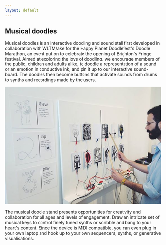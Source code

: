 ```yaml
---
layout: default
---
```


Musical doodles
---------------
Musical doodles is an interactive doodling and sound stall first developed in collaboration with WLTM/ake for the Happy Planet Doodlefest's Doodle Marathon, an event put on to celebrate the opening of Brighton's Fringe festival. Aimed at exploring the joys of doodling, we encourage members of the public, children and adults alike, to doodle a representation of a sound or an emotion in conductive ink, and pin it up to our interactive sound-board. The doodles then become buttons that activate sounds from drums to synths and recordings made by the users.

![musical doodles](/images/doodles.jpg "c Antonia McKenzie")

The musical doodle stand presents opportunities for creativity and collaboration for all ages and levels of engagement. Draw an intricate set of musical keys to control finely tuned synths or scribble and bang to your heart's content. Since the device is MIDI compatible, you can even plug in your own laptop and hook up to your own sequencers, synths, or generative visualisations. 
